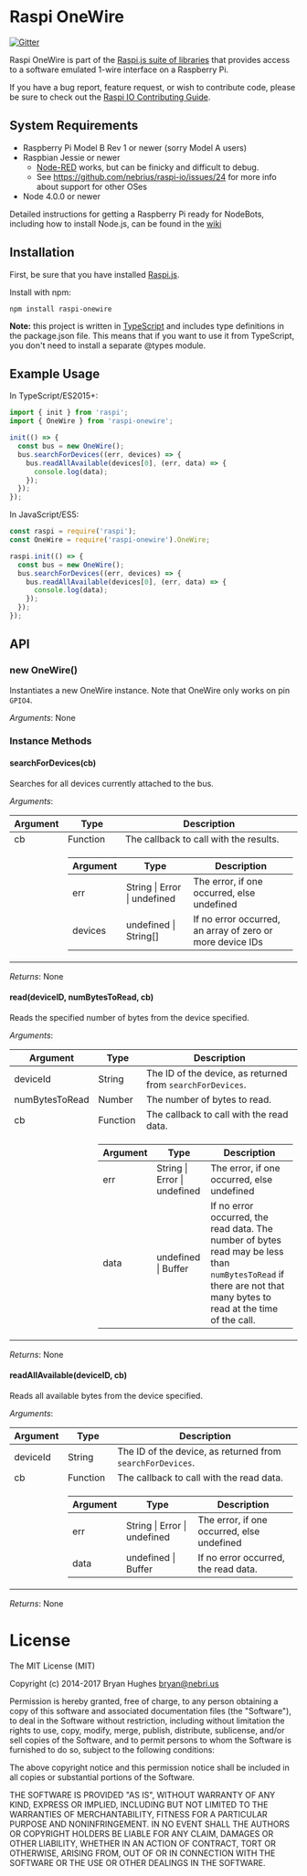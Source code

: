 Raspi OneWire
=============

[![Gitter](https://badges.gitter.im/Join%20Chat.svg)](https://gitter.im/nebrius/raspi-io?utm_source=badge&utm_medium=badge&utm_campaign=pr-badge&utm_content=badge)

Raspi OneWire is part of the [Raspi.js suite of libraries](https://github.com/nebrius/raspi) that provides access to a software emulated 1-wire interface on a Raspberry Pi.

If you have a bug report, feature request, or wish to contribute code, please be sure to check out the [Raspi IO Contributing Guide](https://github.com/nebrius/raspi-io/blob/master/CONTRIBUTING.md).

## System Requirements

- Raspberry Pi Model B Rev 1 or newer (sorry Model A users)
- Raspbian Jessie or newer
  - [Node-RED](http://nodered.org/) works, but can be finicky and difficult to debug.
  - See https://github.com/nebrius/raspi-io/issues/24 for more info about support for other OSes
- Node 4.0.0 or newer

Detailed instructions for getting a Raspberry Pi ready for NodeBots, including how to install Node.js, can be found in the [wiki](https://github.com/nebrius/raspi-io/wiki/Getting-a-Raspberry-Pi-ready-for-NodeBots)

## Installation

First, be sure that you have installed [Raspi.js](https://github.com/nebrius/raspi).

Install with npm:

```Shell
npm install raspi-onewire
```

**Note:** this project is written in [TypeScript](http://www.typescriptlang.org/) and includes type definitions in the package.json file. This means that if you want to use it from TypeScript, you don't need to install a separate @types module.

## Example Usage

In TypeScript/ES2015+:

```JavaScript
import { init } from 'raspi';
import { OneWire } from 'raspi-onewire';

init(() => {
  const bus = new OneWire();
  bus.searchForDevices((err, devices) => {
    bus.readAllAvailable(devices[0], (err, data) => {
      console.log(data);
    });
  });
});
```

In JavaScript/ES5:

```JavaScript
const raspi = require('raspi');
const OneWire = require('raspi-onewire').OneWire;

raspi.init(() => {
  const bus = new OneWire();
  bus.searchForDevices((err, devices) => {
    bus.readAllAvailable(devices[0], (err, data) => {
      console.log(data);
    });
  });
});
```

## API

### new OneWire()

Instantiates a new OneWire instance. Note that OneWire only works on pin `GPIO4`.

_Arguments_: None

### Instance Methods

#### searchForDevices(cb)

Searches for all devices currently attached to the bus.

_Arguments_:

<table>
  <thead>
    <tr>
      <th>Argument</th>
      <th>Type</th>
      <th>Description</th>
    </tr>
  </thead>
  <tr>
    <td>cb</td>
    <td>Function</td>
    <td>The callback to call with the results.</td>
  </tr>
  <tr>
    <td></td>
    <td colspan="2">
      <table>
        <thead>
          <tr>
            <th>Argument</th>
            <th>Type</th>
            <th>Description</th>
          </tr>
        </thead>
        <tr>
          <td>err</td>
          <td>String | Error | undefined</td>
          <td>The error, if one occurred, else undefined</td>
        </tr>
        <tr>
          <td>devices</td>
          <td>undefined | String[]</td>
          <td>If no error occurred, an array of zero or more device IDs</td>
        </tr>
      </table>
    </td>
  </tr>
</table>

_Returns_: None

#### read(deviceID, numBytesToRead, cb)

Reads the specified number of bytes from the device specified.

_Arguments_:

<table>
  <thead>
    <tr>
      <th>Argument</th>
      <th>Type</th>
      <th>Description</th>
    </tr>
  </thead>
  <tr>
    <td>deviceId</td>
    <td>String</td>
    <td>The ID of the device, as returned from <code>searchForDevices</code>.</td>
  </tr>
  <tr>
    <td>numBytesToRead</td>
    <td>Number</td>
    <td>The number of bytes to read.</td>
  </tr>
  <tr>
    <td>cb</td>
    <td>Function</td>
    <td>The callback to call with the read data.</td>
  </tr>
  <tr>
    <td></td>
    <td colspan="2">
      <table>
        <thead>
          <tr>
            <th>Argument</th>
            <th>Type</th>
            <th>Description</th>
          </tr>
        </thead>
        <tr>
          <td>err</td>
          <td>String | Error | undefined</td>
          <td>The error, if one occurred, else undefined</td>
        </tr>
        <tr>
          <td>data</td>
          <td>undefined | Buffer</td>
          <td>If no error occurred, the read data. The number of bytes read may be less than <code>numBytesToRead</code> if there are not that many bytes to read at the time of the call.</td>
        </tr>
      </table>
    </td>
  </tr>
</table>

_Returns_: None

#### readAllAvailable(deviceID, cb)

Reads all available bytes from the device specified.

_Arguments_:

<table>
  <thead>
    <tr>
      <th>Argument</th>
      <th>Type</th>
      <th>Description</th>
    </tr>
  </thead>
  <tr>
    <td>deviceId</td>
    <td>String</td>
    <td>The ID of the device, as returned from <code>searchForDevices</code>.</td>
  </tr>
  <tr>
    <td>cb</td>
    <td>Function</td>
    <td>The callback to call with the read data.</td>
  </tr>
  <tr>
    <td></td>
    <td colspan="2">
      <table>
        <thead>
          <tr>
            <th>Argument</th>
            <th>Type</th>
            <th>Description</th>
          </tr>
        </thead>
        <tr>
          <td>err</td>
          <td>String | Error | undefined</td>
          <td>The error, if one occurred, else undefined</td>
        </tr>
        <tr>
          <td>data</td>
          <td>undefined | Buffer</td>
          <td>If no error occurred, the read data.</td>
        </tr>
      </table>
    </td>
  </tr>
</table>

_Returns_: None

License
=======

The MIT License (MIT)

Copyright (c) 2014-2017 Bryan Hughes <bryan@nebri.us>

Permission is hereby granted, free of charge, to any person obtaining a copy
of this software and associated documentation files (the "Software"), to deal
in the Software without restriction, including without limitation the rights
to use, copy, modify, merge, publish, distribute, sublicense, and/or sell
copies of the Software, and to permit persons to whom the Software is
furnished to do so, subject to the following conditions:

The above copyright notice and this permission notice shall be included in
all copies or substantial portions of the Software.

THE SOFTWARE IS PROVIDED "AS IS", WITHOUT WARRANTY OF ANY KIND, EXPRESS OR
IMPLIED, INCLUDING BUT NOT LIMITED TO THE WARRANTIES OF MERCHANTABILITY,
FITNESS FOR A PARTICULAR PURPOSE AND NONINFRINGEMENT. IN NO EVENT SHALL THE
AUTHORS OR COPYRIGHT HOLDERS BE LIABLE FOR ANY CLAIM, DAMAGES OR OTHER
LIABILITY, WHETHER IN AN ACTION OF CONTRACT, TORT OR OTHERWISE, ARISING FROM,
OUT OF OR IN CONNECTION WITH THE SOFTWARE OR THE USE OR OTHER DEALINGS IN
THE SOFTWARE.